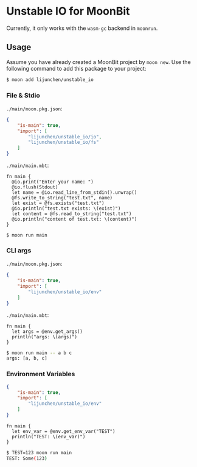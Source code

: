 # Unstable IO for MoonBit

Currently, it only works with the `wasm-gc` backend in `moonrun`.

## Usage

Assume you have already created a MoonBit project by `moon new`. Use the
following command to add this package to your project:

```bash
$ moon add lijunchen/unstable_io
```

### File & Stdio

`./main/moon.pkg.json`:

```json
{
    "is-main": true,
    "import": [
        "lijunchen/unstable_io/io",
        "lijunchen/unstable_io/fs"
    ]
}
```

`./main/main.mbt`:

```moonbit
fn main {
  @io.print("Enter your name: ")
  @io.flush(Stdout)
  let name = @io.read_line_from_stdin().unwrap()
  @fs.write_to_string("test.txt", name)
  let exist = @fs.exists("test.txt")
  @io.println("test.txt exists: \(exist)")
  let content = @fs.read_to_string("test.txt")
  @io.println("content of test.txt: \(content)")
}
```

```
$ moon run main
```

### CLI args

`./main/moon.pkg.json`:

```json
{
    "is-main": true,
    "import": [
        "lijunchen/unstable_io/env"
    ]
}
```

`./main/main.mbt`:

```moonbit
fn main {
  let args = @env.get_args()
  println("args: \(args)")
}
```

```bash
$ moon run main -- a b c
args: [a, b, c]
```

### Environment Variables

```json
{
    "is-main": true,
    "import": [
        "lijunchen/unstable_io/env"
    ]
}
```

```moonbit
fn main {
  let env_var = @env.get_env_var("TEST")
  println("TEST: \(env_var)")
}
```

```bash
$ TEST=123 moon run main
TEST: Some(123)
```
